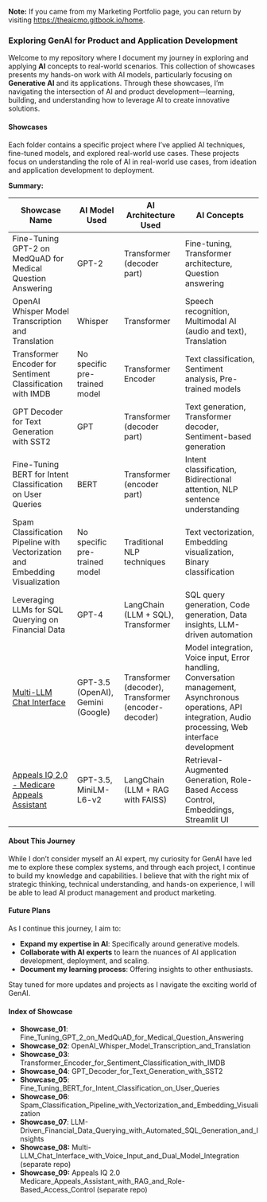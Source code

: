 **Note:** If you came from my Marketing Portfolio page, you can return by visiting https://theaicmo.gitbook.io/home.

### Exploring GenAI for Product and Application Development

Welcome to my repository where I document my journey in exploring and applying **AI** concepts to real-world scenarios. This collection of showcases presents my hands-on work with AI models, particularly focusing on **Generative AI** and its applications. Through these showcases, I’m navigating the intersection of AI and product development—learning, building, and understanding how to leverage AI to create innovative solutions.

#### Showcases

Each folder contains a specific project where I’ve applied AI techniques, fine-tuned models, and explored real-world use cases. These projects focus on understanding the role of AI in real-world use cases, from ideation and application development to deployment.

**Summary:**

| Showcase Name                                               | AI Model Used                  | AI Architecture Used          | AI Concepts                                              |
| ----------------------------------------------------------- | ------------------------------ | ----------------------------- | -------------------------------------------------------- |
| Fine-Tuning GPT-2 on MedQuAD for Medical Question Answering  | GPT-2                          | Transformer (decoder part)     | Fine-tuning, Transformer architecture, Question answering |
| OpenAI Whisper Model Transcription and Translation           | Whisper                        | Transformer                   | Speech recognition, Multimodal AI (audio and text), Translation |
| Transformer Encoder for Sentiment Classification with IMDB   | No specific pre-trained model   | Transformer Encoder            | Text classification, Sentiment analysis, Pre-trained models |
| GPT Decoder for Text Generation with SST2                    | GPT                            | Transformer (decoder part)     | Text generation, Transformer decoder, Sentiment-based generation |
| Fine-Tuning BERT for Intent Classification on User Queries   | BERT                           | Transformer (encoder part)     | Intent classification, Bidirectional attention, NLP sentence understanding |
| Spam Classification Pipeline with Vectorization and Embedding Visualization | No specific pre-trained model   | Traditional NLP techniques     | Text vectorization, Embedding visualization, Binary classification |
| Leveraging LLMs for SQL Querying on Financial Data | GPT-4         | LangChain (LLM + SQL), Transformer | SQL query generation, Code generation, Data insights, LLM-driven automation |
| [Multi-LLM Chat Interface](https://huggingface.co/spaces/shantanu9/multi-llm-gradio-demo)| GPT-3.5 (OpenAI), Gemini (Google) | Transformer (decoder), Transformer (encoder-decoder) | Model integration, Voice input, Error handling, Conversation management, Asynchronous operations, API integration, Audio processing, Web interface development |
| [Appeals IQ 2.0 - Medicare Appeals Assistant](https://huggingface.co/spaces/shantanu9/Appeal_IQ_2.0) | GPT-3.5, MiniLM-L6-v2                   | LangChain (LLM + RAG with FAISS)          | Retrieval-Augmented Generation, Role-Based Access Control, Embeddings, Streamlit UI |



#### About This Journey

While I don’t consider myself an AI expert, my curiosity for GenAI have led me to explore these complex systems, and through each project, I continue to build my knowledge and capabilities. I believe that with the right mix of strategic thinking, technical understanding, and hands-on experience, I will be able to lead AI product management and product marketing. 

#### Future Plans

As I continue this journey, I aim to:
- **Expand my expertise in AI**: Specifically around generative models.
- **Collaborate with AI experts** to learn the nuances of AI application development, deployment, and scaling.
- **Document my learning process**: Offering insights to other enthusiasts.

Stay tuned for more updates and projects as I navigate the exciting world of GenAI.

#### Index of Showcase

- **Showcase_01**: Fine_Tuning_GPT_2_on_MedQuAD_for_Medical_Question_Answering
- **Showcase_02**: OpenAI_Whisper_Model_Transcription_and_Translation
- **Showcase_03**: Transformer_Encoder_for_Sentiment_Classification_with_IMDB
- **Showcase_04**: GPT_Decoder_for_Text_Generation_with_SST2
- **Showcase_05**: Fine_Tuning_BERT_for_Intent_Classification_on_User_Queries
- **Showcase_06**: Spam_Classification_Pipeline_with_Vectorization_and_Embedding_Visualization
- **Showcase_07**: LLM-Driven_Financial_Data_Querying_with_Automated_SQL_Generation_and_Insights
- **Showcase_08:** Multi-LLM_Chat_Interface_with_Voice_Input_and_Dual_Model_Integration (separate repo)
- **Showcase_09:** Appeals IQ 2.0 Medicare_Appeals_Assistant_with_RAG_and_Role-Based_Access_Control (separate repo)




